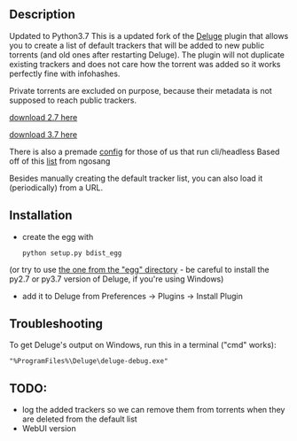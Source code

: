 ## Description
Updated to Python3.7
This is a updated fork of the [Deluge][1] plugin that allows you to create a list of default trackers
that will be added to new public torrents (and old ones after restarting Deluge). The
plugin will not duplicate existing trackers and does not care how the torrent
was added so it works perfectly fine with infohashes.

Private torrents are excluded on purpose, because their metadata is not
supposed to reach public trackers.

[download 2.7 here][2]

[download 3.7 here][3]

There is also a premade [config][4] for those of us that run cli/headless Based off of this [list][5] from ngosang

Besides manually creating the default tracker list, you can also load it (periodically) from a URL.

## Installation

* create the egg with

    `python setup.py bdist_egg`

(or try to use [the one from the "egg" directory][4] - be careful to install the py2.7 or py3.7 version of Deluge, if you're using Windows)

* add it to Deluge from Preferences -> Plugins -> Install Plugin

## Troubleshooting

To get Deluge's output on Windows, run this in a terminal ("cmd" works):

`"%ProgramFiles%\Deluge\deluge-debug.exe"`

## TODO:

* log the added trackers so we can remove them from torrents when they are deleted from the default list
* WebUI version

[1]: http://deluge-torrent.org/
[2]: https://github.com/BigWebstas/deluge-default-trackers/blob/master/egg/DefaultTrackers-0.1-py2.7.egg?raw=true
[3]: https://github.com/BigWebstas/deluge-default-trackers/blob/master/egg/DefaultTrackers-0.1-py3.7.egg?raw=true
[4]: https://github.com/BigWebstas/deluge-default-trackers/tree/master/egg
[5]: https://raw.githubusercontent.com/ngosang/trackerslist/master/trackers_all_ip.txt

